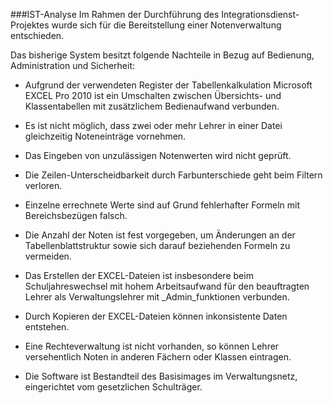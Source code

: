 ###IST-Analyse
Im Rahmen der Durchführung des Integrationsdienst-Projektes wurde sich für die Bereitstellung einer Notenverwaltung entschieden.

Das bisherige System besitzt folgende Nachteile in Bezug auf Bedienung, Administration und Sicherheit:

- Aufgrund der verwendeten Register der Tabellenkalkulation Microsoft EXCEL Pro 2010 ist ein Umschalten zwischen Übersichts- und Klassentabellen mit zusätzlichem Bedienaufwand verbunden.

- Es ist nicht möglich, dass zwei oder mehr Lehrer in einer Datei gleichzeitig Noteneinträge vornehmen.

- Das Eingeben von unzulässigen Notenwerten wird nicht geprüft.

- Die Zeilen-Unterscheidbarkeit durch Farbunterschiede geht beim Filtern verloren.

- Einzelne errechnete Werte sind auf Grund fehlerhafter Formeln mit Bereichsbezügen falsch.

- Die Anzahl der Noten ist fest vorgegeben, um Änderungen an der Tabellenblattstruktur sowie sich darauf beziehenden Formeln zu vermeiden.

- Das Erstellen der EXCEL-Dateien ist insbesondere beim Schuljahreswechsel mit hohem Arbeitsaufwand für den beauftragten Lehrer als Verwaltungslehrer mit _Admin_funktionen verbunden.

- Durch Kopieren der EXCEL-Dateien können inkonsistente Daten entstehen.

- Eine Rechteverwaltung ist nicht vorhanden, so können Lehrer versehentlich Noten in anderen Fächern oder Klassen eintragen.

- Die Software ist Bestandteil des Basisimages im Verwaltungsnetz, eingerichtet vom gesetzlichen Schulträger.
